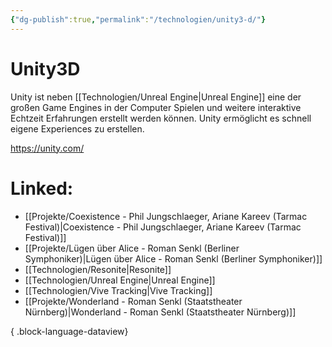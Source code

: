 ```yaml
---
{"dg-publish":true,"permalink":"/technologien/unity3-d/"}
---
```


# Unity3D

Unity ist neben [[Technologien/Unreal Engine\|Unreal Engine]] eine der großen Game Engines in der Computer Spielen und weitere interaktive Echtzeit Erfahrungen erstellt werden können. Unity ermöglicht es schnell eigene Experiences zu erstellen.

https://unity.com/
# Linked:
- [[Projekte/Coexistence - Phil Jungschlaeger, Ariane Kareev (Tarmac Festival)\|Coexistence - Phil Jungschlaeger, Ariane Kareev (Tarmac Festival)]]
- [[Projekte/Lügen über Alice - Roman Senkl (Berliner Symphoniker)\|Lügen über Alice - Roman Senkl (Berliner Symphoniker)]]
- [[Technologien/Resonite\|Resonite]]
- [[Technologien/Unreal Engine\|Unreal Engine]]
- [[Technologien/Vive Tracking\|Vive Tracking]]
- [[Projekte/Wonderland - Roman Senkl (Staatstheater Nürnberg)\|Wonderland - Roman Senkl (Staatstheater Nürnberg)]]

{ .block-language-dataview}
